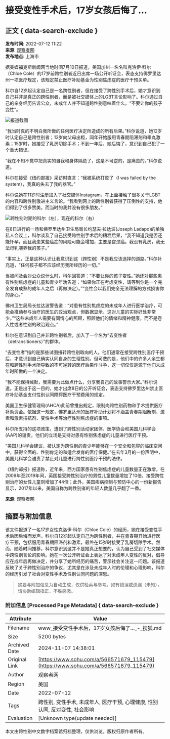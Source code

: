 # 接受变性手术后，17岁女孩后悔了…

## 正文 { data-search-exclude }


**发布时间**: 2022-07-12 11:22  
**来源**: [观察者网](https://www.sohu.com/?spm=smpc.content-abroad.content.1.173099023079968Vd84a)  
**发布地点**: 上海市  

据美媒福克斯新闻网当地时间7月10日报道，美国加州一名名叫克洛伊·科尔（Chloe Cole）的17岁前跨性别者近日出席一场公开听证会，表态支持佛罗里达州一项医疗规定，该规定禁止医疗补助基金为性别焦虑症的医疗干预买单。

科尔自12岁起认定自己是一名跨性别者，但在接受了跨性别手术后，她才意识到自己并非是真正的跨性别者，而是被社交媒体上的LGBT言论影响了。科尔通过自己的亲身经历告诉公众，未成年人并不知道跨性别意味着什么，“不要让你的孩子变性”。

![报道截图](https://p6.itc.cn/q_70/images03/20220712/4af6f9b719c844309d6b37d5cca9d014.jpeg)

“我当时真的不明白我所做的任何医疗决定所造成的所有后果。”科尔说道，她12岁时认定自己是跨性别者；13岁向父母出柜，同年开始服用青春期阻滞剂和睾丸激素；15岁时，她接受了乳房切除手术；不到一年后，她后悔了，意识到自己犯了一个重大错误。

“我在不知不觉中把真实的自我和身体隔绝了，这是不可逆的，是痛苦的。”科尔说道。

科尔在接受《纽约邮报》采访时直言：“我被系统打败了（I was failed by the system），我真的失去了我的器官。”

科尔说她在11岁时注册加入了社交媒体Instagram，在上面接触了很多关于LGBT的内容和跨性别激进主义言论。“我看到网上的跨性别者获得了压倒性的支持，他们得到了很多赞美，而当时的我并没有很多朋友。”

![跨性别时期的科尔（左），现在的科尔（右）](https://p5.itc.cn/q_70/images03/20220712/b15b0abb65604313b9afe59af8d521a7.jpeg)

在8日进行的一场和佛罗里达州卫生局局长约瑟夫·拉达波(Joseph Ladapo)的单独私人会议上，科尔谈及了自己接受跨性别手术后的糟糕后果，“我不知道我是否还能怀孕，而且我患某些癌症的风险可能会增加，主要是宫颈癌。我没有乳房，我无法母乳喂养我的孩子。”

“事实上，正是这种认识让我意识到这（跨性别）不是我应该选择的道路。”科尔补充道，“任何孩子都不应该经历我所经历的一切。”

当被问及会对公众说什么时，科尔回答道：“不要让你的孩子变性。”她还对那些患有性别焦虑症的儿童和青少年劝告道：“如果你正在考虑变性，请等到你是一个完全发育成熟的成年人之后（再做决定）。”“变性会以我们完全无法理解的方式损害你的身心。”

佛州卫生局局长拉达波警告道：“对患有性别焦虑症的未成年人进行医学治疗，可能会推动参与治疗的医生的政治观点，但数据显示，这对儿童的实际好处非常少。”“这些未成年人需要有同情心的照顾，照顾他们的情绪和精神健康，而不是卷入性或者性别的政治观点。”

科尔在意识到自己并非跨性别者后，加入了一个名为“去变性者（detransitioners）”的群体。

“去变性者”指的是那些试图扭转跨性别取向的人。他们通常在接受跨性别医疗干预后，才意识到自己确实认同自身的生理性别。但可悲的是，他们中的许多人余生都在和跨性别手术所导致的不可逆转的医疗后果作斗争，这一切仅仅是源于他们未成年时所做的一个决定。

“我不能保持缄默，我需要为此做点什么，分享我自己的故事警示大家。”科尔说道。正是出于这一目的，她才出席8日的公开听证会，表态支持佛罗里达州禁止医疗补助基金支付性别认同障碍医疗干预费用的规定。

美国卫生保健管理局(AHCA)此前曾推出规定，限制向跨性别药物和手术提供医疗补助资金。依据这一规定，佛罗里达州的医疗补助计划将不涵盖青春期阻断剂、激素和激素拮抗剂、变性手术等治疗性别焦虑症的事项。

科尔所支持的这项政策，遭到了跨性别活动家团体、医学协会和美国儿科学会(AAP)的谴责，他们的立场是支持对患有性别焦虑症的儿童进行医疗干预。

“美国儿科学会建议，被认定为跨性别的青少年能够在一个安全和包容的临床空间中，获得全面的、性别肯定的和适合发育的医疗保健。”在去年3月的一份声明中，美国儿科学会谴责了禁止对儿童进行跨性别医疗干预的法律。

《纽约邮报》报道称，近年来，西方国家患有性别焦虑症的儿童数量正在激增。在2009年至2019年间，英国接受跨性别治疗的男性儿童数量增加了10倍，接受跨性别治疗的女性儿童则增加了44倍；此外，美国疾病控制与预防中心的一份新报告显示，2017年以来，美国自称为跨性别者的年轻人数量几乎翻了一番。

**来源**: 观察者网

## 摘要与附加信息

<!-- tcd_abstract -->
该文件报道了一名17岁女性克洛伊·科尔（Chloe Cole）的经历，她在接受变性手术后因后悔而发声。科尔自12岁起认定自己为跨性别者，并在青春期开始进行医疗干预，包括服用青春期阻滞剂和激素，最终在15岁时接受了乳房切除手术。然而，随着时间推移，科尔意识到这并不是她真正想要的，认为自己受到了社交媒体中跨性别言论的影响。她在一次公开听证会上表达了对未成年人变性的反对，倡导应在成年后再做决定，并分享了她所经历的痛苦，警示社会关注这一问题。该报道反映了关于跨性别治疗的争议，尤其是在涉及未成年人时的伦理和心理影响，科尔的经历引发了社会对变性手术及性别认同问题的深思。
<!-- tcd_abstract_end -->

> 摘要与附加信息为自动生成，仅供检索与参考。如有错误或遗漏（未知），请协助编辑指正，不胜感激。

### 附加信息 [Processed Page Metadata] { data-search-exclude }

| Attribute       | Value                                  |
|-----------------|----------------------------------------|
| Filename        | www_接受变性手术后，17岁女孩后悔了…_-_搜狐.md                             |
| Size            | 5200 bytes                           |
| Archived Date   | 2024-11-07 14:38:01                             |
| Original Link   | [https://www.sohu.com/a/566571679_115479](https://www.sohu.com/a/566571679_115479)                       |
| Author          | 观察者网                               |
| Region          | 美国                               |
| Date            | 2022-07-12                                 |
| Tags            | 跨性别, 变性手术, 未成年人, 医疗干预, 心理健康, 性别认同, 反对变性, 社会影响                                 |
| Evaluation            | [Unknown type(update needed)]                                 |
<!-- tcd_table_end -->

本文由跨性别中文数字档案馆归档整理，仅供浏览。版权归原作者所有。
